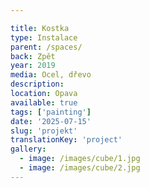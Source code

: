 ```yaml
---

title: Kostka
type: Instalace
parent: /spaces/
back: Zpět
year: 2019
media: Ocel, dřevo
description: 
location: Opava
available: true
tags: ['painting']
date: '2025-07-15'
slug: 'projekt'
translationKey: 'project'
gallery:
  - image: /images/cube/1.jpg
  - image: /images/cube/2.jpg
---
```

